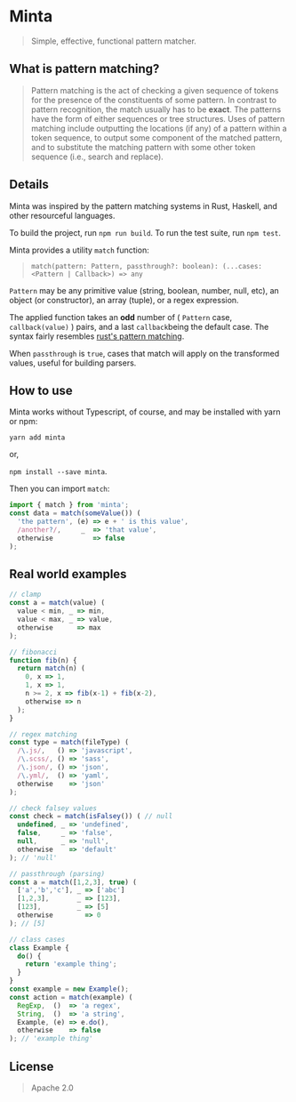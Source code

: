 # Minta
> Simple, effective, functional pattern matcher.

## What is pattern matching?

> Pattern matching is the act of checking a given sequence of tokens for the presence of the constituents of some pattern. In contrast to pattern recognition, the match usually has to be **exact**. The patterns have the form of either sequences or tree structures. Uses of pattern matching include outputting the locations (if any) of a pattern within a token sequence, to output some component of the matched pattern, and to substitute the matching pattern with some other token sequence (i.e., search and replace).

## Details

Minta was inspired by the pattern matching systems in Rust, Haskell, and other resourceful languages.

To build the project, run `npm run build`.
To run the test suite, run `npm test`.

Minta provides a utility `match` function:
>  `match(pattern: Pattern, passthrough?: boolean): (...cases: <Pattern | Callback>) => any`

`Pattern` may be any primitive value (string, boolean, number, null, etc), an object (or constructor), an array (tuple), or a regex expression.

The applied function takes an **odd** number of ( `Pattern` case,     `callback(value)` ) pairs, and a last `callback`being the default case. The syntax fairly resembles [rust's pattern matching](https://doc.rust-lang.org/1.6.0/book/patterns.html).

When `passthrough` is `true`, cases that match will apply on the transformed values, useful for building parsers.

## How to use

Minta works without Typescript, of course, and may be installed with yarn or npm:

`yarn add minta`

or,

`npm install --save minta`.

Then you can import `match`:

```javascript
import { match } from 'minta';
const data = match(someValue()) (
  'the pattern', (e) => e + ' is this value',
  /another?/,     _  => 'that value',
  otherwise          => false
);
```

## Real world examples

```javascript
// clamp
const a = match(value) (
  value < min, _ => min,
  value < max, _ => value,
  otherwise      => max
);
```

```javascript
// fibonacci
function fib(n) {
  return match(n) (
    0, x => 1,
    1, x => 1,
    n >= 2, x => fib(x-1) + fib(x-2),
    otherwise => n
  );
}
```

```javascript
// regex matching
const type = match(fileType) (
  /\.js/,   () => 'javascript',
  /\.scss/, () => 'sass',
  /\.json/, () => 'json',
  /\.yml/,  () => 'yaml',
  otherwise    => 'json'
);
```

```javascript
// check falsey values
const check = match(isFalsey()) ( // null
  undefined, _ => 'undefined',
  false,     _ => 'false',
  null,      _ => 'null',
  otherwise    => 'default'
); // 'null'
```

```javascript
// passthrough (parsing)
const a = match([1,2,3], true) (
  ['a','b','c'], _ => ['abc']
  [1,2,3],       _ => [123],
  [123],         _ => [5]
  otherwise        => 0
); // [5]
```

```javascript
// class cases
class Example {
  do() {
    return 'example thing';
  }
}
const example = new Example();
const action = match(example) (
  RegExp,  ()  => 'a regex',
  String,  ()  => 'a string',
  Example, (e) => e.do(),
  otherwise    => false
); // 'example thing'
```

## License

> Apache 2.0
